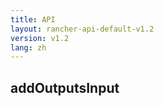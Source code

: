 ```yaml
---
title: API
layout: rancher-api-default-v1.2
version: v1.2
lang: zh
---
```


## addOutputsInput





